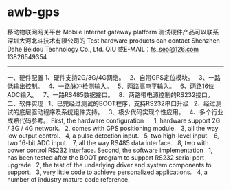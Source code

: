 # awb-gps
移动物联网网关平台
Mobile Internet gateway platform
测试硬件产品可以联系深圳大河北斗技术有限公司的 
Test hardware products can contact Shenzhen Dahe Beidou Technology Co., Ltd.
QIU 或E-MAIL：fs_seo@126.com  13826549354
**************************************************************************************************************
一、硬件配置
    1、硬件支持2G/3G/4G网络。
    2、自带GPS定位模块。
    3、一路低输出控制。
    4、一路脉冲检测输入。
    5、两路高电平输入。
    6、两路16位ADC输入。
    7、一路RS485数据接口。
    8、两路带电源控制的RS232接口。
二、软件实现
    1、已完经过测试的BOOT程序，支持RS232串口升级
    2、经过测试的底层驱动程序及系统组件支持。
    3、极少代码实现个性应用。
    4、多个行业成熟代码参考。
First, the hardware configuration
     1, hardware support 2G / 3G / 4G network.
  2, comes with GPS positioning module.
  3, all the way low output control.
  4, a pulse detection input.
  5, two high-level input.
  6, two 16-bit ADC input.
  7, all the way RS485 data interface.
  8, two with power control RS232 interface.
Second, the software implementation
  1, has been tested after the BOOT program to support RS232 serial port upgrade
  2, the test of the underlying driver and system components to support.
  3, very little code to achieve personalized applications.
  4, a number of industry mature code reference.

